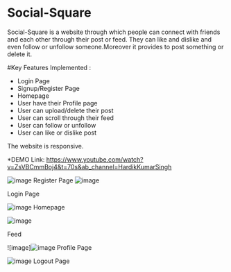 # Social-Square
Social-Square is a website through which people can connect with friends and each other through their post or feed. They can like and dislike and even follow or unfollow someone.Moreover it provides to post something or delete it.

#Key Features Implemented :

* Login Page 
* Signup/Register Page 
* Homepage 
* User have their Profile page 
* User can upload/delete their post 
* User can scroll through their feed 
* User can follow or unfollow 
* User can like or dislike post 

The website is responsive.

*DEMO Link: https://www.youtube.com/watch?v=ZsVBCmmBoj4&t=70s&ab_channel=HardikKumarSingh

![image](https://github.com/Hardik-111/Social-Square/assets/112047643/4b8b057b-fbbb-4589-8b7e-cbdac6be4fe1)
Register Page
![image](https://github.com/Hardik-111/Social-Square/assets/112047643/3a1a40ed-08f8-43c3-b9b7-6d19b26b7e35)

Login Page

![image](https://github.com/Hardik-111/Social-Square/assets/89783619/e14fff01-1ded-4557-b0a6-39ffcc5d25be)
Homepage

![image](https://github.com/Hardik-111/Social-Square/assets/89783619/7eda662c-424a-4640-ad8d-ec3654d57b0c)

Feed

![image]![image](https://github.com/Hardik-111/Social-Square/assets/89783619/687383b2-0737-43cf-b174-424fb5a2022f)
Profile Page

![image](https://github.com/Hardik-111/Social-Square/assets/89783619/717a0493-c402-47d8-bcb8-2d2bdadfb6ce)
Logout Page

